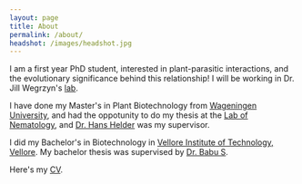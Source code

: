 ```yaml
---
layout: page
title: About
permalink: /about/
headshot: /images/headshot.jpg
---
```


I am a first year PhD student, interested in plant-parasitic interactions, and the evolutionary significance behind this relationship! I will be working in Dr. Jill Wegrzyn's [lab](https://plantcompgenomics.com/).

I have done my Master's in Plant Biotechnology from [Wageningen University](https://www.wur.nl/), and had the oppotunity to do my thesis at the [Lab of Nematology](https://www.wur.nl/en/Research-Results/Chair-groups/Plant-Sciences/Laboratory-of-Nematology.htm), and [Dr. Hans Helder](https://www.wur.nl/en/Persons/Hans-dr.ir.-J-Hans-Helder.htm) was my supervisor.

I did my Bachelor's in Biotechnology in [Vellore Institute of Technology, Vellore](https://vit.ac.in/). My bachelor thesis was supervised by [Dr. Babu S](https://www.researchgate.net/profile/Subramanian_Babu).

Here's my [CV](docs/cv.pdf).
